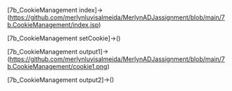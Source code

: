 [7b_CookieManagement index]->(https://github.com/merlynluvisalmeida/MerlynADJassignment/blob/main/7b.CookieManagement/index.jsp)

[7b_CookieManagement setCookie]->()

[7b_CookieManagement output1]->(https://github.com/merlynluvisalmeida/MerlynADJassignment/blob/main/7b.CookieManagement/cookie1.png)

[7b_CookieManagement output2]->()
